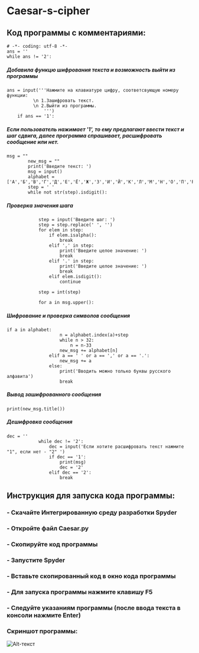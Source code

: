 # Caesar-s-cipher
## Код программы с комментариями:   
```
# -*- coding: utf-8 -*-
ans = ''
while ans != '2':
 ```
##### Добавила функцю шифрования текста и возможность выйти из программы
```
ans = input('''Нажмите на клавиатуре цифру, соответсвующую номеру функции:
          \n 1.Зашифровать текст.
          \n 2.Выйти из программы.
              ''')
    if ans == '1':
```
##### Если пользователь нажимает '1', то ему предлагают ввести текст и шаг сдвига, далее программа спрашивает, расшифровать сообщение или нет.
```
msg = ""
        new_msg = ""
        print('Введите текст: ')
        msg = input()
        alphabet = ['А','Б','В','Г','Д','Е','Ё','Ж','З','И','Й','К','Л','М','Н','О','П','Р','С','Т','У','Ф','Х','Ц','Ч','Ш','Щ','Ъ','Ы','Ь','Э','Ю','Я']
        step = ' ' 
        while not str(step).isdigit(): 
```  
##### Проверка значения шага
```        
            step = input('Введите шаг: ')
            step = step.replace(' ', '')
            for elem in step:
                if elem.isalpha():
                    break
                elif ',' in step:
                    print('Введите целое значение: ')
                    break
                elif '.' in step:
                    print('Введите целое значение: ')
                    break
                elif elem.isdigit():
                    continue   
                    
            step = int(step)
            
            for a in msg.upper():
```        
##### Шифрование и проверка символов сообщения

```
if a in alphabet: 
                    n = alphabet.index(a)+step
                    while n > 32:
                        n = n-33
                    new_msg += alphabet[n]
                elif a == ' ' or a == ',' or a == '.':
                    new_msg += a
                else:
                    print('Вводить можно только буквы русского алфавита')
                    break
```
##### Вывод зашифрованного сообщения 
```
print(new_msg.title())
```
##### Дешифровка сообщения
```
dec = ''
            while dec != '2':
                dec = input('Если хотите расшифровать текст нажмите "1", если нет - "2" ')                
                if dec == '1':
                    print(msg)
                    dec = '2'
                elif dec == '2':
                    break
```
## Инструкция для запуска кода программы:
### - Скачайте Интегрированную среду разработки Spyder 
### - Откройте файл Caesar.py 
### - Скопируйте код программы
### - Запустите Spyder
### - Вставьте скопированный код в окно кода программы
### - Для запуска программы нажмите клавишу F5
### - Следуйте указаниям программы (после ввода текста в консоли нажмите Enter)
### Скриншот программы:
![Alt-текст](https://skr.sh/i/311020/sYUCQVc9.jpg?download=1&name=Скриншот%2031-10-2020%2014:47:49.jpg)
